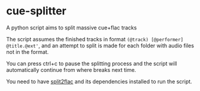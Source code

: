 # cue-splitter
A python script aims to split massive cue+flac tracks


The script assumes the finished tracks in format ``` (@track) [@performer] @title.@ext' ```, and an attempt to split is made for each folder with audio files not in the format.

You can press ctrl+c to pause the splitting process and the script will automatically continue from where breaks next time.

You need to have [split2flac](https://github.com/ftrvxmtrx/split2flac/) and its dependencies installed to run the script.

